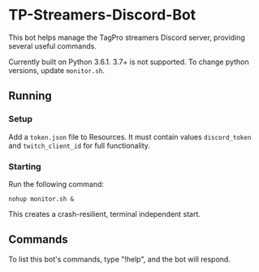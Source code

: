 # TP-Streamers-Discord-Bot
This bot helps manage the TagPro streamers Discord server, providing several useful commands.

Currently built on Python 3.6.1. 3.7+ is not supported. To change python versions,
update `monitor.sh`.

## Running

### Setup

Add a `token.json` file to Resources. It must contain values `discord_token` and
`twitch_client_id` for full functionality.

### Starting

Run the following command:

`nohup monitor.sh &`

This creates a crash-resilient, terminal independent start.

## Commands

To list this bot's commands, type "!help", and the bot will respond.